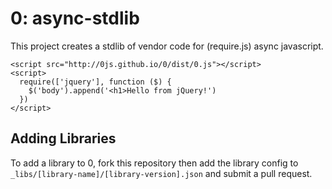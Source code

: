 # 0: async-stdlib

This project creates a stdlib of vendor code for (require.js) async javascript.

```
<script src="http://0js.github.io/0/dist/0.js"></script>
<script>
  require(['jquery'], function ($) {
    $('body').append('<h1>Hello from jQuery!')
  })
</script>
```

## Adding Libraries

To add a library to 0, fork this repository then add the library config to `_libs/[library-name]/[library-version].json` and submit a pull request.
